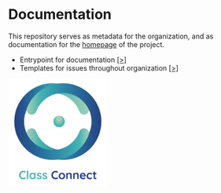 # Documentation

This repository serves as metadata for the organization, and as documentation for the [homepage](https://github.com/ClassConnect-org) of the project.

- Entrypoint for documentation [[>]](./profile/README.md)
- Templates for issues throughout organization [[>]](https://github.com/ClassConnect-org/.github/tree/main/.github/ISSUE_TEMPLATE)

<img src="./profile/img/cc_full_logo.png" alt="logo" width="200px" />
